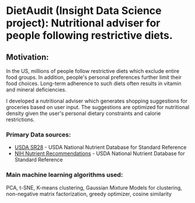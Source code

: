 # DietAudit (Insight Data Science project): Nutritional adviser for people following restrictive diets.

## Motivation:
In the US, millions of people follow restrictive diets which exclude entire food groups. In addition, people's personal preferences further limit their food choices. Long-term adherence to such diets often results in vitamin and mineral deficiencies.

I developed a nutritional adviser which generates shopping suggestions for groceries based on user input. The suggestions are optimized for nutritional density given the user's personal dietary constraints and calorie restrictions.

### Primary Data sources:
* [USDA SR28](https://www.ars.usda.gov/northeast-area/beltsville-md-bhnrc/beltsville-human-nutrition-research-center/nutrient-data-laboratory/docs/usda-national-nutrient-database-for-standard-reference/) - USDA National Nutrient Database for Standard Reference
* [NIH Nutrient Recommendations](https://ods.od.nih.gov/Health_Information/Dietary_Reference_Intakes.aspx) - USDA National Nutrient Database for Standard Reference

### Main machine learning algorithms used:
PCA, t-SNE, K-means clustering, Gaussian Mixture Models for clustering, non-negative matrix factorization, greedy optimizer, cosine similarity  
